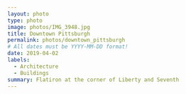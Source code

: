 ```yaml
---
layout: photo
type: photo
image: photos/IMG_3948.jpg
title: Downtown Pittsburgh
permalink: photos/downtown_pittsburgh
# All dates must be YYYY-MM-DD format!
date: 2019-04-02
labels:
  - Architecture
  - Buildings
summary: Flatiron at the corner of Liberty and Seventh
---
```


